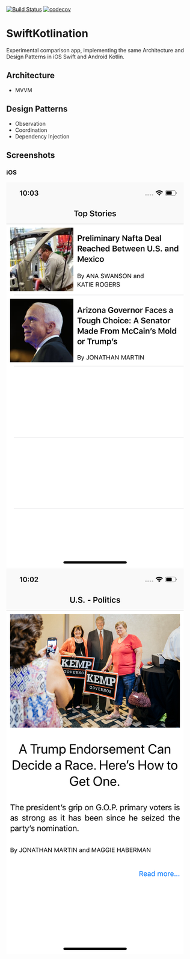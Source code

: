 [![Build Status](https://app.bitrise.io/app/67db8acc2d7cbdcd/status.svg?token=86NpfxJWU7xE0kuUKxRr8A)](https://app.bitrise.io/app/67db8acc2d7cbdcd)
[![codecov](https://codecov.io/gh/jhandguy/SwiftKotlination/branch/master/graph/badge.svg)](https://codecov.io/gh/jhandguy/SwiftKotlination)

# SwiftKotlination
Experimental comparison app, implementing the same Architecture and Design Patterns in iOS Swift and Android Kotlin.

## Architecture
- MVVM

## Design Patterns
- Observation
- Coordination
- Dependency Injection

## Screenshots
### iOS
![Alt text](fastlane/screenshots/en-US/iPhone%20X-Top%20Stories.png?raw=true "Top Stories")
![Alt text](fastlane/screenshots/en-US/iPhone%20X-Story.png?raw=true "Story")
